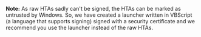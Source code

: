 **Note:**
As raw HTAs sadly can't be signed, the HTAs can be marked as untrusted by Windows. So, we have created a launcher written in VBScript (a language that supports signing) signed with a security certificate and we recommend you use the launcher instead of the raw HTAs.
